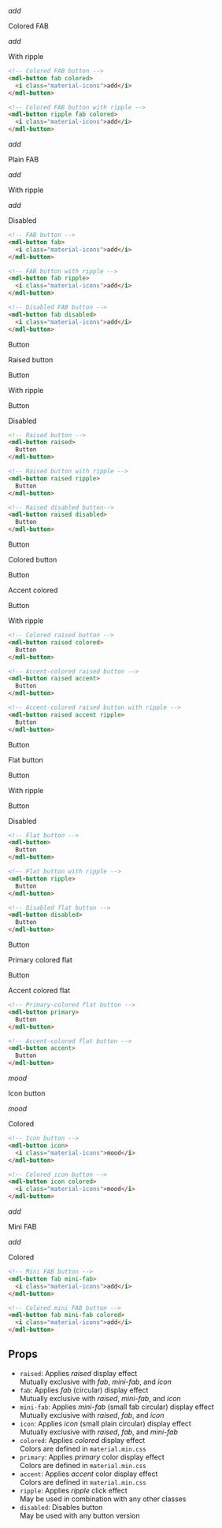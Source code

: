 <div class="mdl-grid">
  <div class="demo-cell mdl-cell mdl-cell--2-col mdl-cell--top mdl-cell--middle">
    <mdl-button fab colored><i class="material-icons">add</i></mdl-button>
    <p class="mdl-typography--caption-color-contrast">Colored FAB</p>
  </div>
  <div class="demo-cell mdl-cell mdl-cell--2-col mdl-cell--top mdl-cell--middle">
    <mdl-button ripple fab colored><i class="material-icons">add</i></mdl-button>
    <p class="mdl-typography--caption-color-contrast">With ripple</p>
  </div>
</div>

```html
<!-- Colored FAB button -->
<mdl-button fab colored>
  <i class="material-icons">add</i>
</mdl-button>

<!-- Colored FAB button with ripple -->
<mdl-button ripple fab colored>
  <i class="material-icons">add</i>
</mdl-button>
```

<div class="mdl-grid">
  <div class="demo-cell mdl-cell mdl-cell--2-col mdl-cell--top mdl-cell--middle">
    <mdl-button fab>
      <i class="material-icons">add</i>
    </mdl-button>
    <p class="mdl-typography--caption-color-contrast">Plain FAB</p>
  </div>
  <div class="demo-cell mdl-cell mdl-cell--2-col mdl-cell--top mdl-cell--middle">
    <mdl-button fab ripple>
      <i class="material-icons">add</i>
    </mdl-button>
    <p class="mdl-typography--caption-color-contrast">With ripple</p>
  </div>
  <div class="demo-cell mdl-cell mdl-cell--2-col mdl-cell--top mdl-cell--middle">
    <mdl-button fab disabled>
      <i class="material-icons">add</i>
    </mdl-button>
    <p class="mdl-typography--caption-color-contrast">Disabled</p>
  </div>
</div>

```html
<!-- FAB button -->
<mdl-button fab>
  <i class="material-icons">add</i>
</mdl-button>

<!-- FAB button with ripple -->
<mdl-button fab ripple>
  <i class="material-icons">add</i>
</mdl-button>

<!-- Disabled FAB button -->
<mdl-button fab disabled>
  <i class="material-icons">add</i>
</mdl-button>
```

<div class="mdl-grid">
  <div class="demo-cell mdl-cell mdl-cell--2-col mdl-cell--top mdl-cell--middle">
    <mdl-button raised>
      Button
    </mdl-button>
    <p class="mdl-typography--caption-color-contrast">Raised button</p>
  </div>
  <div class="demo-cell mdl-cell mdl-cell--2-col mdl-cell--top mdl-cell--middle">
    <mdl-button raised ripple>
      Button
    </mdl-button>
    <p class="mdl-typography--caption-color-contrast">With ripple</p>
  </div>
  <div class="demo-cell mdl-cell mdl-cell--2-col mdl-cell--top mdl-cell--middle">
    <mdl-button raised disabled>
      Button
    </mdl-button>
    <p class="mdl-typography--caption-color-contrast">Disabled</p>
  </div>
</div>

```html
<!-- Raised button -->
<mdl-button raised>
  Button
</mdl-button>

<!-- Raised button with ripple -->
<mdl-button raised ripple>
  Button
</mdl-button>

<!-- Raised disabled button-->
<mdl-button raised disabled>
  Button
</mdl-button>
```

<div class="mdl-grid">
  <div class="demo-cell mdl-cell mdl-cell--2-col mdl-cell--top mdl-cell--middle">
    <mdl-button raised colored>
      Button
    </mdl-button>
    <p class="mdl-typography--caption-color-contrast">Colored button</p>
  </div>
  <div class="demo-cell mdl-cell mdl-cell--2-col mdl-cell--top mdl-cell--middle">
    <mdl-button raised accent>
      Button
    </mdl-button>
    <p class="mdl-typography--caption-color-contrast">Accent colored</p>
  </div>
  <div class="demo-cell mdl-cell mdl-cell--2-col mdl-cell--top mdl-cell--middle">
    <mdl-button raised accent ripple>
      Button
    </mdl-button>
    <p class="mdl-typography--caption-color-contrast">With ripple</p>
  </div>
</div>

```html
<!-- Colored raised button -->
<mdl-button raised colored>
  Button
</mdl-button>

<!-- Accent-colored raised button -->
<mdl-button raised accent>
  Button
</mdl-button>

<!-- Accent-colored raised button with ripple -->
<mdl-button raised accent ripple>
  Button
</mdl-button>
```

<div class="mdl-grid">
  <div class="demo-cell mdl-cell mdl-cell--2-col mdl-cell--top mdl-cell--middle">
    <mdl-button>
      Button
    </mdl-button>
    <p class="mdl-typography--caption-color-contrast">Flat button</p>
  </div>
  <div class="demo-cell mdl-cell mdl-cell--2-col mdl-cell--top mdl-cell--middle">
    <mdl-button ripple>
      Button
    </mdl-button>
    <p class="mdl-typography--caption-color-contrast">With ripple</p>
  </div>
  <div class="demo-cell mdl-cell mdl-cell--2-col mdl-cell--top mdl-cell--middle">
    <mdl-button disabled>
      Button
    </mdl-button>
    <p class="mdl-typography--caption-color-contrast">Disabled</p>
  </div>
</div>

```html
<!-- Flat button -->
<mdl-button>
  Button
</mdl-button>

<!-- Flat button with ripple -->
<mdl-button ripple>
  Button
</mdl-button>

<!-- Disabled flat button -->
<mdl-button disabled>
  Button
</mdl-button>
```

<div class="mdl-grid">
  <div class="demo-cell mdl-cell mdl-cell--2-col mdl-cell--top mdl-cell--middle">
    <mdl-button primary>
      Button
    </mdl-button>
    <p class="mdl-typography--caption-color-contrast">Primary colored flat</p>
  </div>
  <div class="demo-cell mdl-cell mdl-cell--2-col mdl-cell--top mdl-cell--middle">
    <mdl-button accent>
      Button
    </mdl-button>
    <p class="mdl-typography--caption-color-contrast">Accent colored flat</p>
  </div>
</div>

```html
<!-- Primary-colored flat button -->
<mdl-button primary>
  Button
</mdl-button>

<!-- Accent-colored flat button -->
<mdl-button accent>
  Button
</mdl-button>
```

<div class="mdl-grid">
  <div class="demo-cell mdl-cell mdl-cell--2-col mdl-cell--top mdl-cell--middle">
    <mdl-button icon>
      <i class="material-icons">mood</i>
    </mdl-button>
    <p class="mdl-typography--caption-color-contrast">Icon button</p>
  </div>
  <div class="demo-cell mdl-cell mdl-cell--2-col mdl-cell--top mdl-cell--middle">
    <mdl-button icon colored>
      <i class="material-icons">mood</i>
    </mdl-button>
    <p class="mdl-typography--caption-color-contrast">Colored</p>
  </div>
</div>

```html
<!-- Icon button -->
<mdl-button icon>
  <i class="material-icons">mood</i>
</mdl-button>

<!-- Colored icon button -->
<mdl-button icon colored>
  <i class="material-icons">mood</i>
</mdl-button>
```

<div class="mdl-grid">
  <div class="demo-cell mdl-cell mdl-cell--2-col mdl-cell--top mdl-cell--middle">
    <mdl-button fab mini-fab>
      <i class="material-icons">add</i>
    </mdl-button>
    <p class="mdl-typography--caption-color-contrast">Mini FAB</p>
  </div>
  <div class="demo-cell mdl-cell mdl-cell--2-col mdl-cell--top mdl-cell--middle">
    <mdl-button fab mini-fab colored>
      <i class="material-icons">add</i>
    </mdl-button>
    <p class="mdl-typography--caption-color-contrast">Colored</p>
  </div>
</div>

```html
<!-- Mini FAB button -->
<mdl-button fab mini-fab>
  <i class="material-icons">add</i>
</mdl-button>

<!-- Colored mini FAB button -->
<mdl-button fab mini-fab colored>
  <i class="material-icons">add</i>
</mdl-button>
```

## Props
- `raised`: Applies _raised_ display effect  
  Mutually exclusive with _fab_, _mini-fab_, and _icon_
- `fab`: Applies _fab_ (circular) display effect  
  Mutually exclusive with _raised_, _mini-fab_, and _icon_
- `mini-fab`: Applies _mini-fab_ (small fab circular) display effect  
  Mutually exclusive with _raised_, _fab_, and _icon_
- `icon`: Applies _icon_ (small plain circular) display effect  
  Mutually exclusive with _raised_, _fab_, and _mini-fab_
- `colored`: Applies _colored_ display effect  
  Colors are defined in `material.min.css`
- `primary`: Applies _primary_ color display effect  
  Colors are defined in `material.min.css`
- `accent`: Applies _accent_ color display effect  
  Colors are defined in `material.min.css`
- `ripple`: Applies _ripple_ click effect  
  May be used in combination with any other classes
- `disabled`: Disables button  
  May be used with any button version

